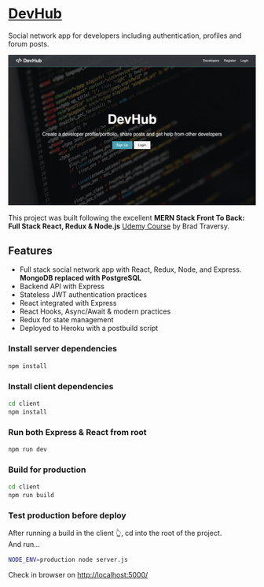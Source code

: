 # [DevHub](https://protected-dusk-01067.herokuapp.com/)

Social network app for developers including authentication, profiles and forum posts.

![DevHub](devhub-screenshot.png)

This project was built following the excellent **MERN Stack Front To Back: Full Stack React, Redux & Node.js** [Udemy Course](https://www.udemy.com/course/mern-stack-front-to-back/) by Brad Traversy.

## Features

* Full stack social network app with React, Redux, Node, and Express. **MongoDB replaced with PostgreSQL**
* Backend API with Express
* Stateless JWT authentication practices
* React integrated with Express
* React Hooks, Async/Await & modern practices
* Redux for state management
* Deployed to Heroku with a postbuild script

### Install server dependencies

```bash
npm install
```

### Install client dependencies

```bash
cd client
npm install
```

### Run both Express & React from root

```bash
npm run dev
```

### Build for production

```bash
cd client
npm run build
```

### Test production before deploy

After running a build in the client 👆, cd into the root of the project.  
And run...

```bash
NODE_ENV=production node server.js
```

Check in browser on [http://localhost:5000/](http://localhost:5000/)
